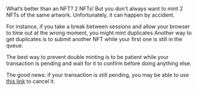 What’s better than an NFT? 2 NFTs! But you don't always want to mint 2 NFTs of the same artwork. Unfortunately, it can happen by accident.

For instance, if you take a break between sessions and allow your browser to time out at the wrong moment, you might mint duplicates.Another way to get duplicates is to submit another NFT while your first one is still in the queue.

The best way to prevent double minting is to be patient while your transaction is pending and wait for it to confirm before doing anything else.

The good news: if your transaction is still pending, you may be able to use [this link](https://cancel-ethereum-transactions.web.app/) to cancel it.
